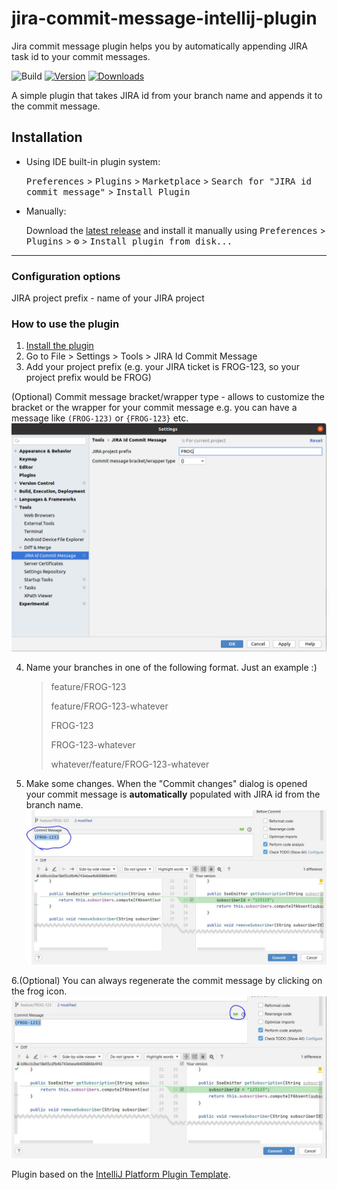 # jira-commit-message-intellij-plugin

Jira commit message plugin helps you by automatically appending JIRA task id to your commit messages.

![Build](https://github.com/nemwiz/jira-commit-message-intellij-plugin/workflows/Build/badge.svg)
[![Version](https://img.shields.io/jetbrains/plugin/v/14310-jira-id-commit-message.svg)](https://plugins.jetbrains.com/plugin/14310-jira-id-commit-message)
[![Downloads](https://img.shields.io/jetbrains/plugin/d/14310-jira-id-commit-message.svg)](https://plugins.jetbrains.com/plugin/14310-jira-id-commit-message)

<!-- Plugin description -->
A simple plugin that takes JIRA id from your branch name and appends it to the commit message.
<!-- Plugin description end -->

## Installation

- Using IDE built-in plugin system:
  
  <kbd>Preferences</kbd> > <kbd>Plugins</kbd> > <kbd>Marketplace</kbd> > <kbd>Search for "JIRA id commit message"</kbd> >
  <kbd>Install Plugin</kbd>
  
- Manually:

  Download the [latest release](https://github.com/nemwiz/jira-commit-message-intellij-plugin/releases/latest) and install it manually using
  <kbd>Preferences</kbd> > <kbd>Plugins</kbd> > <kbd>⚙️</kbd> > <kbd>Install plugin from disk...</kbd>


---

### Configuration options

JIRA project prefix - name of your JIRA project


### How to use the plugin


1. [Install the plugin](https://plugins.jetbrains.com/plugin/14310-jira-id-commit-message)
2. Go to File > Settings > Tools > JIRA Id Commit Message
3. Add your project prefix (e.g. your JIRA ticket is FROG-123, so your project prefix would be FROG)
   
(Optional) Commit message bracket/wrapper type - allows to customize the bracket or the wrapper for your commit message e.g. you can have a message like `(FROG-123)` or `{FROG-123}` etc.
![Example](screenshot1.png)

4. Name your branches in one of the following format. Just an example :)
    > feature/FROG-123
    >
    > feature/FROG-123-whatever
    >
    > FROG-123
    >
    > FROG-123-whatever
    >
    > whatever/feature/FROG-123-whatever

5. Make some changes. When the "Commit changes" dialog is opened your commit message is **automatically** populated with JIRA id from the branch name.
![Example](screenshot2.JPG)


6.(Optional) You can always regenerate the commit message by clicking on the frog icon.
![Example](screenshot3.JPG)

Plugin based on the [IntelliJ Platform Plugin Template][template].

[template]: https://github.com/JetBrains/intellij-platform-plugin-template
